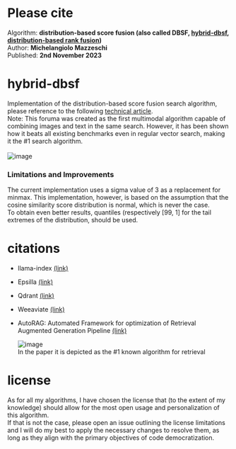 # Please cite
Algorithm: **distribution-based score fusion (also called DBSF, [hybrid-dbsf](https://arxiv.org/html/2410.20878v1), [distribution-based rank fusion](https://github.com/deepset-ai/haystack/issues/7914))**<br>
Author: **Michelangiolo Mazzeschi**<br>
Published: **2nd November 2023**

# hybrid-dbsf
Implementation of the distribution-based score fusion search algorithm, please reference to the following [technical article](https://medium.com/plain-simple-software/distribution-based-score-fusion-dbsf-a-new-approach-to-vector-search-ranking-f87c37488b18).<br>
Note: This foruma was created as the first multimodal algorithm capable of combining images and text in the same search. However, it has been shown how it beats all existing benchmarks even in regular vector search, making it the #1 search algorithm.
<br><br>
![image](https://github.com/user-attachments/assets/36e12dba-670f-4e94-a031-8d586b4c02f3)

### Limitations and Improvements
The current implementation uses a sigma value of 3 as a replacement for minmax. This implementation, however, is based on the assumption that the cosine similarity score distribution is normal, which is never the case.<br>
To obtain even better results, quantiles (respectively [99, 1] for the tail extremes of the distribution, should be used.

# citations

- llama-index [(link)](https://docs.llamaindex.ai/en/stable/examples/retrievers/relative_score_dist_fusion/)
- Epsilla [(link)](https://epsilla-inc.gitbook.io/epsilladb/epsilla-vector-database/advanced-topics/hybrid-search)
- Qdrant [(link)](https://qdrant.tech/documentation/concepts/hybrid-queries/)
- Weeaviate [(link)](https://haystack.deepset.ai/release-notes/2.3.0)
- AutoRAG: Automated Framework for optimization of Retrieval Augmented Generation Pipeline [(link)](https://arxiv.org/html/2410.20878v1)

  ![image](https://github.com/user-attachments/assets/816af563-e139-40f4-9f80-565f41fccb47)<br>
  In the paper it is depicted as the #1 known algorithm for retrieval

# license
As for all my algorithms, I have chosen the license that (to the extent of my knowledge) should allow for the most open usage and personalization of this algorithm.<br>
If that is not the case, please open an issue outlining the license limitations and I will do my best to apply the necessary changes to resolve them, as long as they align with the primary objectives of code democratization. 
